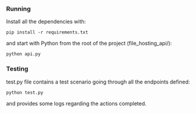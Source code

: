 ### Running

Install all the dependencies with:

    pip install -r requirements.txt

and start with Python from the root of the project (file_hosting_api/):

    python api.py

### Testing

test.py file contains a test scenario going through all the endpoints defined:

    python test.py

and provides some logs regarding the actions completed.